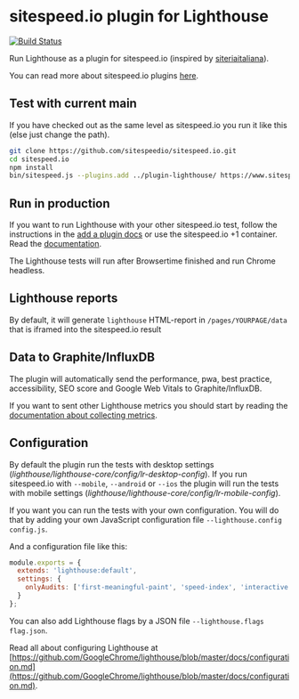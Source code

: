 # sitespeed.io plugin for Lighthouse
[![Build Status](https://travis-ci.org/sitespeedio/plugin-lighthouse.svg?branch=master)](https://travis-ci.org/sitespeedio/plugin-lighthouse)

Run Lighthouse as a plugin for sitespeed.io (inspired by [siteriaitaliana](https://github.com/siteriaitaliana/plugin-lighthouse)).

You can read more about sitespeed.io plugins [here](https://www.sitespeed.io/documentation/sitespeed.io/plugins/).

## Test with current main

If you have checked out as the same level as sitespeed.io you run it like this (else just change the path).

```bash
git clone https://github.com/sitespeedio/sitespeed.io.git
cd sitespeed.io
npm install
bin/sitespeed.js --plugins.add ../plugin-lighthouse/ https://www.sitespeed.io/ -n 1
```
## Run in production
If you want to run Lighthouse with your other sitespeed.io test, follow the instructions in the [add a plugin docs](https://www.sitespeed.io/documentation/sitespeed.io/plugins/#add-a-plugin) or use the sitespeed.io +1 container. Read the [documentation](https://www.sitespeed.io/documentation/sitespeed.io/lighthouse/).

The Lighthouse tests will run after Browsertime finished and run Chrome headless.

## Lighthouse reports
By default, it will generate `lighthouse` HTML-report in `/pages/YOURPAGE/data` that is iframed into the sitespeed.io result

## Data to Graphite/InfluxDB
The plugin will automatically send the performance, pwa, best practice, accessibility, SEO score and Google Web Vitals to Graphite/InfluxDB. 

If you want to sent other Lighthouse metrics you should start by reading the [documentation about collecting metrics](https://www.sitespeed.io/documentation/sitespeed.io/metrics/).

## Configuration
By default the plugin run the tests with desktop settings (*lighthouse/lighthouse-core/config/lr-desktop-config*). If you run sitespeed.io with `--mobile`, `--android` or `--ios` the plugin will run the tests with mobile settings (*lighthouse/lighthouse-core/config/lr-mobile-config*).

If you want you can run the tests with your own configuration. You will do that by adding your own JavaScript configuration file ```--lighthouse.config config.js```.

And a configuration file like this:

```JavaScript
module.exports = {
  extends: 'lighthouse:default',
  settings: {
    onlyAudits: ['first-meaningful-paint', 'speed-index', 'interactive']
  }
};
```

You can also add Lighthouse flags by a JSON file ```--lighthouse.flags flag.json```.

Read all about configuring Lighthouse at [https://github.com/GoogleChrome/lighthouse/blob/master/docs/configuration.md](https://github.com/GoogleChrome/lighthouse/blob/master/docs/configuration.md).

